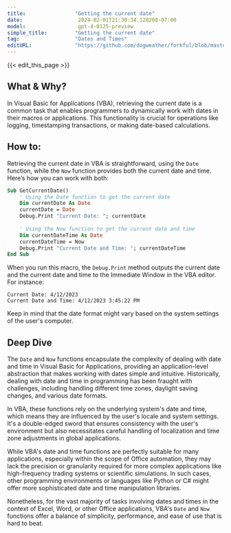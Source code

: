 ```yaml
---
title:                "Getting the current date"
date:                  2024-02-01T21:30:34.128208-07:00
model:                 gpt-4-0125-preview
simple_title:         "Getting the current date"
tag:                  "Dates and Times"
editURL:              "https://github.com/dogweather/forkful/blob/master/content/en/vba/getting-the-current-date.md"
---
```


{{< edit_this_page >}}

## What & Why?

In Visual Basic for Applications (VBA), retrieving the current date is a common task that enables programmers to dynamically work with dates in their macros or applications. This functionality is crucial for operations like logging, timestamping transactions, or making date-based calculations. 

## How to:

Retrieving the current date in VBA is straightforward, using the `Date` function, while the `Now` function provides both the current date and time. Here’s how you can work with both:

```vb
Sub GetCurrentDate()
    ' Using the Date function to get the current date
    Dim currentDate As Date
    currentDate = Date
    Debug.Print "Current Date: "; currentDate
    
    ' Using the Now function to get the current date and time
    Dim currentDateTime As Date
    currentDateTime = Now
    Debug.Print "Current Date and Time: "; currentDateTime
End Sub
```

When you run this macro, the `Debug.Print` method outputs the current date and the current date and time to the Immediate Window in the VBA editor. For instance:

```
Current Date: 4/12/2023
Current Date and Time: 4/12/2023 3:45:22 PM
```

Keep in mind that the date format might vary based on the system settings of the user's computer.

## Deep Dive

The `Date` and `Now` functions encapsulate the complexity of dealing with date and time in Visual Basic for Applications, providing an application-level abstraction that makes working with dates simple and intuitive. Historically, dealing with date and time in programming has been fraught with challenges, including handling different time zones, daylight saving changes, and various date formats.

In VBA, these functions rely on the underlying system's date and time, which means they are influenced by the user's locale and system settings. It's a double-edged sword that ensures consistency with the user's environment but also necessitates careful handling of localization and time zone adjustments in global applications.

While VBA's date and time functions are perfectly suitable for many applications, especially within the scope of Office automation, they may lack the precision or granularity required for more complex applications like high-frequency trading systems or scientific simulations. In such cases, other programming environments or languages like Python or C# might offer more sophisticated date and time manipulation libraries.

Nonetheless, for the vast majority of tasks involving dates and times in the context of Excel, Word, or other Office applications, VBA's `Date` and `Now` functions offer a balance of simplicity, performance, and ease of use that is hard to beat.
